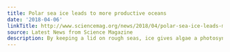 ```yaml
---
title: Polar sea ice leads to more productive oceans
date: '2018-04-06'
linkTitle: http://www.sciencemag.org/news/2018/04/polar-sea-ice-leads-more-productive-oceans
source: Latest News from Science Magazine
description: By keeping a lid on rough seas, ice gives algae a photosynthesis boost
---
```

